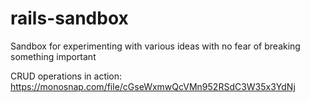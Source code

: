 # rails-sandbox

Sandbox for experimenting with various ideas with no fear of breaking something important

CRUD operations in action:
https://monosnap.com/file/cGseWxmwQcVMn952RSdC3W35x3YdNj
